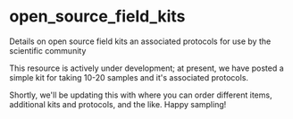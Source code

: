 # open_source_field_kits
Details on open source field kits an associated protocols for use by the scientific community

This resource is actively under development; at present, we have posted a simple kit for taking 10-20 samples and it's associated protocols.

Shortly, we'll be updating this with where you can order different items, additional kits and protocols, and the like. Happy sampling!
